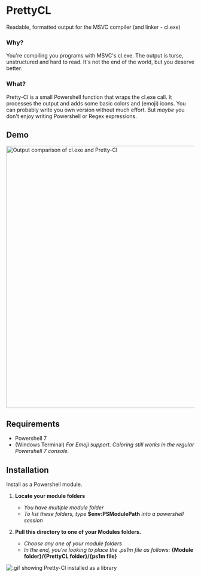 # PrettyCL
Readable, formatted output for the MSVC compiler (and linker - cl.exe)


### Why?
You're compiling you programs with MSVC's cl.exe. The output is turse, unstructured and hard to read. It's not the end of the world, but you deserve better.

### What?
Pretty-Cl is a small Powershell function that wraps the cl.exe call. It processes the output and adds some basic colors and (emoji) icons. You can probably write you own version without much effort. But *maybe* you don't enjoy writing Powershell or Regex expressions.

## Demo
<img src="https://user-images.githubusercontent.com/29680165/121817871-49bffb80-cc84-11eb-9ddc-f350532c0725.png" alt="Output comparison of cl.exe and Pretty-Cl" width="700" />

## Requirements

* Powershell 7
* (Windows Terminal) *For Emoji support. Coloring still works in the regular Powershell 7 console.*

## Installation
Install as a Powershell module.

1. **Locate your module folders**

    - *You have multiple module folder* 
    - *To list these folders, type* **$env:PSModulePath** *into a powershell session*

2. **Pull this directory to one of your Modules folders.**

    - *Choose any one of your module folders*
    - *In the end, you're looking to place the .ps1m file as follows:* **{Module folder}/{PrettyCL folder}/{ps1m file}**

<img src="https://user-images.githubusercontent.com/29680165/121817441-c9989680-cc81-11eb-96aa-f921335b1510.gif" alt=".gif showing Pretty-Cl installed as a library" />
